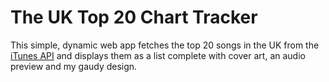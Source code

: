 # The UK Top 20 Chart Tracker

This simple, dynamic web app fetches the top 20 songs in the UK from the [iTunes API](https://itunes.apple.com/gb/rss/topsongs/limit=20/json) and displays them as a list complete with cover art, an audio preview and my gaudy design. 
